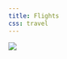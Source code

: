 ```yaml
---
title: Flights
css: travel
---
```


![](http://www.gcmap.com/map?P=SFO-FRA-LHR-SIN-BKK,BKK-USM,USM-BKK,BKK-HKG-HND,HND-LAX-SFO,SFO-LAX-NRT,HND-SFO,SFO-BOS,BOS-SFO,SFO-CDG-GVA,GVA-LHR-AUH,AUH-DOH-HND,HND-SFO,SFO-SYD,SYD-MEL,MEL-SFO&MS=wls2&MP=rect&MR=1800&MX=720x360&PM=*)
